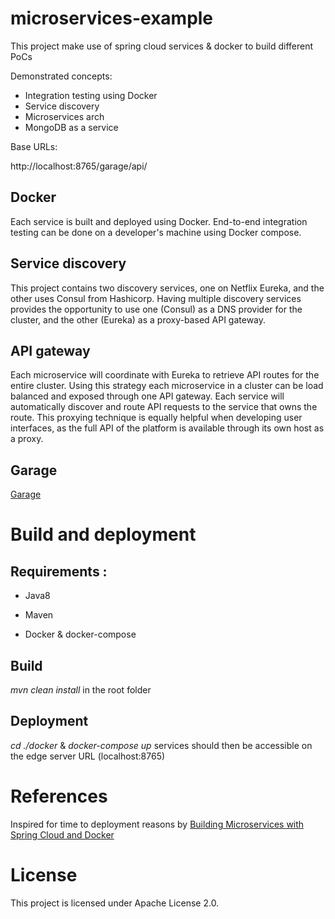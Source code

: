 # microservices-example
This project make use of spring cloud services &amp; docker to build different PoCs

Demonstrated concepts:

* Integration testing using Docker
* Service discovery
* Microservices arch
* MongoDB as a service

Base URLs:

http://localhost:8765/garage/api/


## Docker

Each service is built and deployed using Docker. End-to-end integration testing can be done on a developer's machine using Docker compose.

## Service discovery

This project contains two discovery services, one on Netflix Eureka, and the other uses Consul from Hashicorp. Having multiple discovery services provides the opportunity to use one (Consul) as a DNS provider for the cluster, and the other (Eureka) as a proxy-based API gateway.

## API gateway

Each microservice will coordinate with Eureka to retrieve API routes for the entire cluster. Using this strategy each microservice in a cluster can be load balanced and exposed through one API gateway. Each service will automatically discover and route API requests to the service that owns the route. This proxying technique is equally helpful when developing user interfaces, as the full API of the platform is available through its own host as a proxy.

## Garage

[Garage](https://github.com/Leopold-D/microservices-example/blob/garage/garage/README.md)

# Build and deployment

## Requirements : 

- Java8

- Maven

- Docker & docker-compose

## Build

*mvn clean install* in the root folder

## Deployment

*cd ./docker* & *docker-compose up* services should then be accessible on the edge server URL (localhost:8765)

# References

Inspired for time to deployment reasons by [Building Microservices with Spring Cloud and Docker](http://www.kennybastani.com/2015/07/spring-cloud-docker-microservices.html)

# License

This project is licensed under Apache License 2.0.

